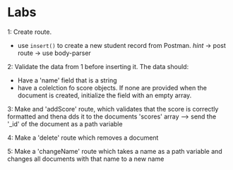 # Labs
1:  Create route.  
* use `insert()` to create a new student record from Postman. *hint* -> post route -> use body-parser  
  
2: Validate the data from 1 before inserting it. The data should:  
* Have a 'name' field that is a string
* have a colelction fo score objects. If none are provided when the document is created, initialize the field with an empty array.  
  
3: Make and 'addScore' route, which validates that the score is correctly formatted and thena dds it to the documents 'scores' array --> send the '_id' of the document as a path variable  
  
4: Make a 'delete' route which removes a document  
  
5: Make a 'changeName' route which takes a name as a path variable and changes all documents with that name to a new name
